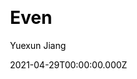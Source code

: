 ---
title: Even
github: https://github.com/ahonn/hexo-theme-even
demo: https://ahonn.github.io/hexo-theme-even/
license: MIT
author: Yuexun Jiang
author_link: ''
author_twitter: ahonnjiang
date: 2021-04-29T00:00:00.000Z
ssg:
  - Hexo
cms: null
css: null
archetype: null
description: 🚀 A super concise theme for Hexo
draft: false
publish_date: '2016-02-24T07:45:32Z'
update_date: '2021-12-07T08:10:49Z'
github_star: 1302
github_fork: 214
---